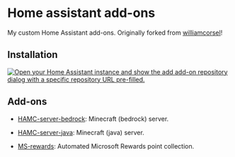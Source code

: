 # Home assistant add-ons

My custom Home Assistant add-ons.  Originally forked from [williamcorsel](https://github.com/alexbelgium/hassio-addons)!

## Installation

[![Open your Home Assistant instance and show the add add-on repository dialog with a specific repository URL pre-filled.](https://my.home-assistant.io/badges/supervisor_add_addon_repository.svg)](https://my.home-assistant.io/redirect/supervisor_add_addon_repository/?repository_url=https%3A%2F%2Fgithub.com%2Fraizyr%2Fhassio-addons)

## Add-ons

- [HAMC-server-bedrock](hamc-server-bedrock/): Minecraft (bedrock) server.

- [HAMC-server-java](hamc-server-java/): Minecraft (java) server.

- [MS-rewards](msrewards/): Automated Microsoft Rewards point collection.
